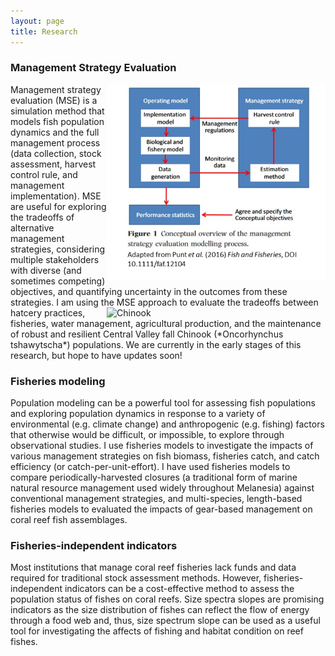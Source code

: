 ```yaml
---
layout: page
title: Research
---
```


### Management Strategy Evaluation
<img align="right" src="/img/MSE_diagram.jpg" alt="MSE" width="350">
Management strategy evaluation (MSE) is a simulation method that models fish population dynamics and the full management process (data collection, stock assessment, harvest control rule, and management implementation). MSE are useful for exploring the tradeoffs of alternative management strategies, considering multiple stakeholders with diverse (and sometimes competing) objectives, and quantifying uncertainty in the outcomes from these strategies. I am using the MSE approach to evaluate the tradeoffs between hatcery practices<img align="right" src="https://s3-us-west-2.amazonaws.com/uw-s3-cdn/wp-content/uploads/sites/6/2018/02/04130946/Bond_McKenzie_Chin-1-web.jpg" alt="Chinook" width="350">, fisheries, water management, agricultural production, and the maintenance of robust and resilient Central Valley fall Chinook (*Oncorhynchus tshawytscha*) populations. 
We are currently in the early stages of this research, but hope to have updates soon!

### Fisheries modeling

Population modeling can be a powerful tool for assessing fish populations and exploring population dynamics in response to a variety of environmental (e.g. climate change) and anthropogenic (e.g. fishing) factors that otherwise would be difficult, or impossible, to explore through observational studies. I use fisheries models to investigate the impacts of various management strategies on fish biomass, fisheries catch, and catch efficiency (or catch-per-unit-effort). I have used fisheries models to compare periodically-harvested closures (a traditional form of marine natural resource management used widely throughout Melanesia) against conventional management strategies, and multi-species, length-based fisheries models to evaluated the impacts of gear-based management on coral reef fish assemblages.

### Fisheries-independent indicators

Most institutions that manage coral reef fisheries lack funds and data required for traditional stock assessment methods. However, fisheries-independent indicators can be a cost-effective method to assess the population status of fishes on coral reefs. Size spectra slopes are promising indicators as the size distribution of fishes can reflect the flow of energy through a food web and, thus, size spectrum slope can be used as a useful tool for investigating the affects of fishing and habitat condition on reef fishes.

